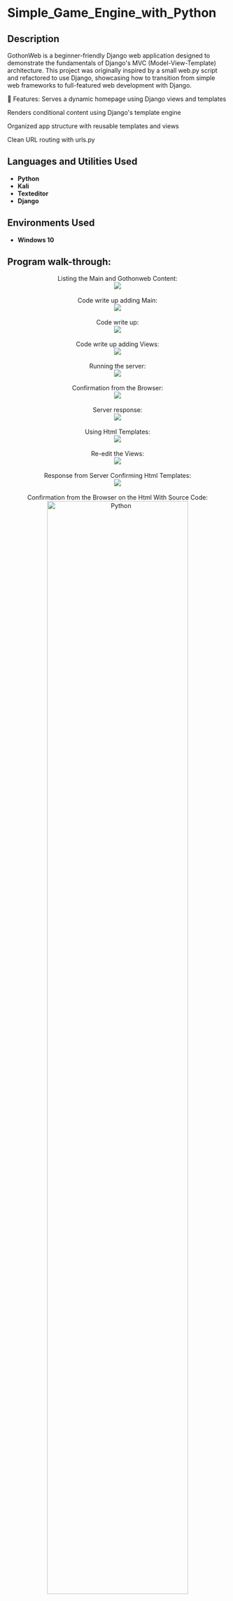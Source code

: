 <h1>Simple_Game_Engine_with_Python</h1>

<h2>Description</h2>
GothonWeb is a beginner-friendly Django web application designed to demonstrate the fundamentals of Django's MVC (Model-View-Template) architecture. This project was originally inspired by a small web.py script and refactored to use Django, showcasing how to transition from simple web frameworks to full-featured web development with Django.

🚀 Features:
Serves a dynamic homepage using Django views and templates

Renders conditional content using Django's template engine

Organized app structure with reusable templates and views

Clean URL routing with urls.py
<br />

<h2>Languages and Utilities Used</h2>

- <b>Python</b>
- <b>Kali</b>
- <b>Texteditor</b>
- <b>Django</b>

<h2>Environments Used </h2>

- <b>Windows 10</b>

<h2>Program walk-through:</h2>

<p align="center">
Listing the Main and Gothonweb Content: <br/>
<img src="https://imgur.com/SkNFscH.png="Python"/>
<br />
<br />
Code write up adding Main: <br/>
<img src="https://imgur.com/LbIwDW4.png="Python"/>
<br />
<br />
Code write up: <br/>
<img src="https://imgur.com/LNT9nQy.png="Python"/>
<br />
<br />
Code write up adding Views: <br/>
<img src="https://imgur.com/S0eU0ty.png="Python"/>
<br />
<br />
Running the server: <br/>
<img src="https://imgur.com/Fo6ftr0.png="Python"/>
<br />
<br />
Confirmation from the Browser: <br/>
<img src="https://imgur.com/zfRbnwo.png="Python"/>
<br />
<br />
Server response: <br/>
<img src="https://imgur.com/uooN2iv.png="Python"/>
<br />
<br />
Using Html Templates: <br/>
<img src="https://imgur.com/3keRYCh.png="Python"/>
<br />
<br />
Re-edit the Views: <br/>
<img src="https://imgur.com/TybtFu9.png="Python"/>
<br />
<br />
Response from Server Confirming Html Templates: <br/>
<img src="https://imgur.com/jn80ZZa.png="Python"/>
<br />
<br />
Confirmation from the Browser on the Html With Source Code: <br/>
<img src="https://imgur.com/W30nXqe.png" height="80%" width="80%" alt="Python"/>
</p>

<!--
 ```diff
- text in red
+ text in green
! text in orange
# text in gray
@@ text in purple (and bold)@@
```
--!>
